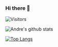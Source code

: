 ### Hi there 👋
![Visitors](https://visitor-badge.laobi.icu/badge?page_id=amancioandre)

![Andre's github stats](https://github-readme-stats.vercel.app/api?username=amancioandre&count_private=true&show_icons=true&theme=dracula)

[![Top Langs](https://github-readme-stats.vercel.app/api/top-langs/?username=amancioandre&theme=dracula)](https://github.com/anuraghazra/github-readme-stats)
<!--
**amancioandre/amancioandre** is a ✨ _special_ ✨ repository because its `README.md` (this file) appears on your GitHub profile.

Here are some ideas to get you started:

- 🔭 I’m currently working on ...
- 🌱 I’m currently learning ...
- 👯 I’m looking to collaborate on ...
- 🤔 I’m looking for help with ...
- 💬 Ask me about ...
- 📫 How to reach me: ...
- 😄 Pronouns: ...
- ⚡ Fun fact: ...
-->
